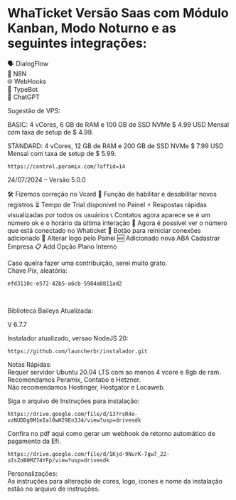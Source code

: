 # WhaTicket Versão Saas com Módulo Kanban, Modo Noturno e as seguintes integrações:</br>

🗣️ DialogFlow</br>
🔄 N8N</br>
🌐 WebHooks</br>
🤖 TypeBot</br>
💬 ChatGPT</br>

Sugestão de VPS:

BASIC: 4 vCores, 6 GB de RAM e 100 GB de SSD NVMe $ 4.99 USD Mensal com taxa de setup de $ 4.99.

STANDARD: 4 vCores, 12 GB de RAM e 200 GB de SSD NVMe $ 7.99 USD Mensal com taxa de setup de $ 5.99.

```
https://control.peramix.com/?affid=14
```

24/07/2024 – Versão 5.0.0

🛠️ Fizemos correção no Vcard
🔄 Função de habilitar e desabilitar novos registros
⏳ Tempo de Trial disponível no Painel
⚡ Respostas rápidas visualizadas por todos os usuários
📞 Contatos agora aparece se é um número ok e o horário da última interação
👀 Agora é possível ver o número que está conectado no Whaticket
🔄 Botão para reiniciar conexões adicionado
🎨 Alterar logo pelo Painel
🆕 Adicionado nova ABA Cadastrar Empresa
📋 Add Opção Plano Interno

Caso queira fazer uma contribuição, serei muito grato.</br>
Chave Pix, aleatória:

```
efd3110c-e572-42b5-a6cb-5984a8811ad2
```
</br>

Biblioteca Baileys Atualizada:</br>

V 6.7.7

Instalador atualizado, versao NodeJS 20:

```
https://github.com/launcherbr/instalador.git
```
Notas Rápidas: </br>
Requer servidor Ubuntu 20.04 LTS com ao menos 4 vcore e 8gb de ram.</br>
Recomendamos Peramix, Contabo e Hetzner. </br>
Não recomendamos Hostinger, Hostgator e Locaweb.</br>

Siga o arquivo de Instruções para instalação:

```
https://drive.google.com/file/d/137rsR4o-vzNUDDg0M1eIal0wH29En3J4/view?usp=drivesdk
```

Confira no pdf aqui como gerar um webhook de retorno automático de pagamento da Efi.

```
https://drive.google.com/file/d/1Kjd-9NurK-7gw7_22-uIsZoB0MZ74YFp/view?usp=drivesdk
```
Personalizações:</br>
As instruções para alteração de cores, logo, icones e nome da instalação estão no arquivo de instruções.

